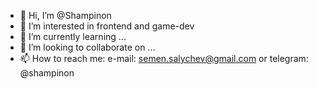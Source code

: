 - 👋 Hi, I’m @Shampinon
- 👀 I’m interested in frontend and game-dev
- 🌱 I’m currently learning ...
- 💞️ I’m looking to collaborate on ...
- 📫 How to reach me: e-mail: semen.salychev@gmail.com or telegram: @shampinon

<!---
Shampinon/Shampinon is a ✨ special ✨ repository because its `README.md` (this file) appears on your GitHub profile.
You can click the Preview link to take a look at your changes.
--->
